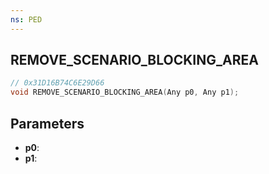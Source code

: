 ```yaml
---
ns: PED
---
```

## REMOVE_SCENARIO_BLOCKING_AREA

```c
// 0x31D16B74C6E29D66
void REMOVE_SCENARIO_BLOCKING_AREA(Any p0, Any p1);
```

## Parameters
* **p0**:
* **p1**:
